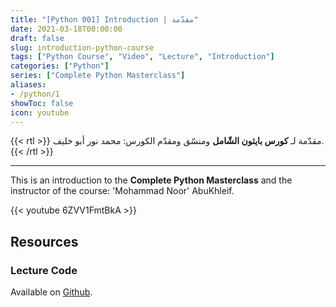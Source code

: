 ```yaml
---
title: "[Python 001] Introduction | مقدّمة"
date: 2021-03-18T00:00:00
draft: false
slug: introduction-python-course
tags: ["Python Course", "Video", "Lecture", "Introduction"]
categories: ["Python"]
series: ["Complete Python Masterclass"]
aliases:
- /python/1
showToc: false
icon: youtube
---
```


{{< rtl >}}
مقدّمة لـ **كورس بايثون الشّامل** ومنسّق ومقدّم الكورس: محمد نور أبو خليف.
{{< /rtl >}}

---

This is an introduction to the **Complete Python Masterclass** and the instructor of the course: 'Mohammad Noor'
AbuKhleif.

{{< youtube 6ZVV1FmtBkA >}}

## Resources

### Lecture Code
Available on [Github](https://github.com/mohnoor94/CorePythonCourse/blob/main/01%20-%20Lecture%2001/01%20-%20Welcome%20Aboard.ipynb).
